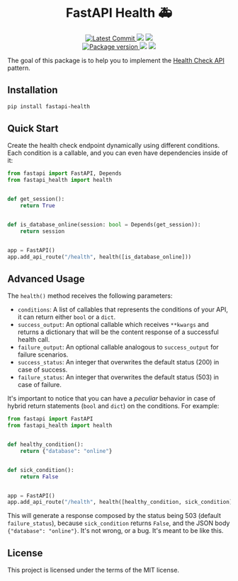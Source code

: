 <h1 align="center">
    <strong>FastAPI Health 🚑️</strong>
</h1>
<p align="center">
    <a href="https://github.com/Kludex/fastapi-health" target="_blank">
        <img src="https://img.shields.io/github/last-commit/Kludex/fastapi-health" alt="Latest Commit">
    </a>
        <img src="https://img.shields.io/github/workflow/status/Kludex/fastapi-health/Test">
        <img src="https://img.shields.io/codecov/c/github/Kludex/fastapi-health">
    <br />
    <a href="https://pypi.org/project/fastapi-health" target="_blank">
        <img src="https://img.shields.io/pypi/v/fastapi-health" alt="Package version">
    </a>
    <img src="https://img.shields.io/pypi/pyversions/fastapi-health">
    <img src="https://img.shields.io/github/license/Kludex/fastapi-health">
</p>

The goal of this package is to help you to implement the [Health Check API](https://microservices.io/patterns/observability/health-check-api.html) pattern.

## Installation

``` bash
pip install fastapi-health
```

## Quick Start

Create the health check endpoint dynamically using different conditions. Each condition is a
callable, and you can even have dependencies inside of it:

```python
from fastapi import FastAPI, Depends
from fastapi_health import health


def get_session():
    return True


def is_database_online(session: bool = Depends(get_session)):
    return session


app = FastAPI()
app.add_api_route("/health", health([is_database_online]))
```

## Advanced Usage

The `health()` method receives the following parameters:
- `conditions`: A list of callables that represents the conditions of your API, it can return either `bool` or a `dict`.
- `success_output`: An optional callable which receives `**kwargs` and returns a dictionary that will be the content response of a successful health call.
- `failure_output`: An optional callable analogous to `success_output` for failure scenarios.
- `success_status`: An integer that overwrites the default status (200) in case of success.
- `failure_status`: An integer that overwrites the default status (503) in case of failure.

It's important to notice that you can have a _peculiar_ behavior in case of hybrid return statements (`bool` and `dict`) on the conditions.
For example:

``` Python
from fastapi import FastAPI
from fastapi_health import health


def healthy_condition():
    return {"database": "online"}


def sick_condition():
    return False


app = FastAPI()
app.add_api_route("/health", health([healthy_condition, sick_condition]))
```

This will generate a response composed by the status being 503 (default `failure_status`), because `sick_condition` returns `False`, and the JSON body `{"database": "online"}`. It's not wrong, or a bug. It's meant to be like this.

## License

This project is licensed under the terms of the MIT license.
